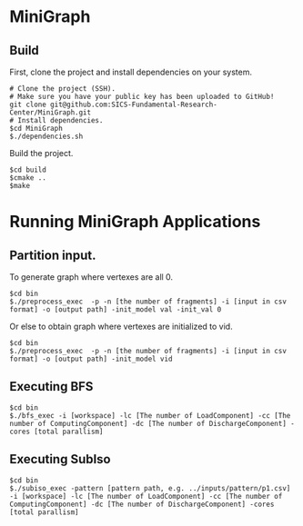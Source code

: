 # MiniGraph

## Build

First, clone the project and install dependencies on your system.

```shell
# Clone the project (SSH).
# Make sure you have your public key has been uploaded to GitHub!
git clone git@github.com:SICS-Fundamental-Research-Center/MiniGraph.git
# Install dependencies.
$cd MiniGraph
$./dependencies.sh
```

Build the project.

```shell
$cd build
$cmake ..
$make
```
# Running MiniGraph Applications


## Partition input.
To generate graph where vertexes are all 0.
```shell
$cd bin
$./preprocess_exec  -p -n [the number of fragments] -i [input in csv format] -o [output path] -init_model val -init_val 0
```
Or else to obtain graph where vertexes are initialized to vid.
```shell
$cd bin
$./preprocess_exec  -p -n [the number of fragments] -i [input in csv format] -o [output path] -init_model vid
```

## Executing BFS

```shell
$cd bin
$./bfs_exec -i [workspace] -lc [The number of LoadComponent] -cc [The number of ComputingComponent] -dc [The number of DischargeComponent] -cores [total parallism]
```

## Executing SubIso

```shell
$cd bin
$./subiso_exec -pattern [pattern path, e.g. ../inputs/pattern/p1.csv] -i [workspace] -lc [The number of LoadComponent] -cc [The number of ComputingComponent] -dc [The number of DischargeComponent] -cores [total parallism]
```
